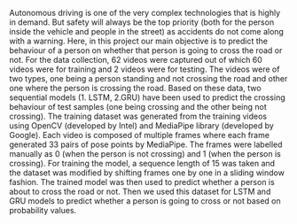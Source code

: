 Autonomous driving is one of the very complex technologies that is highly in demand. But safety will always be the top priority (both for the person inside the vehicle and people in the street) as accidents do not come along with a warning. Here, in this project our main objective is to predict the behaviour of a person on whether that person is going to cross the road or not. For the data collection, 62 videos were captured out of which 60 videos were for training and 2 videos were for testing. The videos were of two types, one being a person standing and not crossing the road and other one where the person is crossing the road. Based on these data, two sequential models (1. LSTM, 2.GRU) have been used to predict the crossing behaviour of test samples (one being crossing and the other being not crossing). 
The training dataset was generated from the training videos using OpenCV (developed by Intel) and MediaPipe library (developed by Google). Each video is composed of multiple frames where each frame generated 33 pairs of pose points by MediaPipe. The frames were labelled manually as 0 (when the person is not crossing) and 1 (when the person is crossing). For training the model, a sequence length of 15 was taken and the dataset was modified by shifting frames one by one in a sliding window fashion. The trained model was then used to predict whether a person is about to cross the road or not. 
Then we used this dataset for LSTM and GRU models to predict whether a person is going to cross or not based on probability values.
